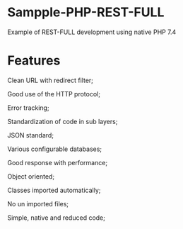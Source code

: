 # Sampple-PHP-REST-FULL
Example of REST-FULL development using native PHP 7.4

# Features
Clean URL with redirect filter;

Good use of the HTTP protocol;

Error tracking;

Standardization of code in sub layers;

JSON standard;

Various configurable databases;

Good response with performance;

Object oriented;

Classes imported automatically;

No un imported files; 

Simple, native and reduced code;

